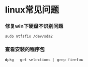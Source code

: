 # linux常见问题

### 修复win下硬盘不识别问题
```
sudo ntfsfix /dev/sda2
```

### 查看安装的程序包

```
dpkg --get-selections | grep firefox
```